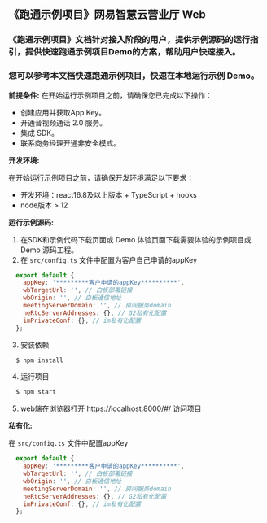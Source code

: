 ## 《跑通示例项目》网易智慧云营业厅 Web
### 《跑通示例项目》文档针对接入阶段的用户，提供示例源码的运行指引，提供快速跑通示例项目Demo的方案，帮助用户快速接入。

### 您可以参考本文档快速跑通示例项目，快速在本地运行示例 Demo。

**前提条件:**
在开始运行示例项目之前，请确保您已完成以下操作：
- 创建应用并获取App Key。
- 开通音视频通话 2.0 服务。
- 集成 SDK。
- 联系商务经理开通非安全模式。

**开发环境:**

在开始运行示例项目之前，请确保开发环境满足以下要求：
- 开发环境：react16.8及以上版本 + TypeScript + hooks
- node版本 > 12

**运行示例源码:**

1. 在SDK和示例代码下载页面或 Demo 体验页面下载需要体验的示例项目或 Demo 源码工程。
2. 在 `src/config.ts` 文件中配置为客户自己申请的appKey
  ```js
    export default {
      appKey: '*********客户申请的appKey**********',
      wbTargetUrl: '', // 白板部署链接
      wbOrigin: '', // 白板通信地址
      meetingServerDomain: '', // 房间服务domain
      neRtcServerAddresses: {}, // G2私有化配置
      imPrivateConf: {}, // im私有化配置
    };
  ```
3. 安装依赖
  ```bash
    $ npm install
  ```
4. 运行项目
  ```bash
    $ npm start
  ```
5. web端在浏览器打开 https://localhost:8000/#/ 访问项目

**私有化:**

在 `src/config.ts` 文件中配置appKey
  ```js
    export default {
      appKey: '*********客户申请的appKey**********',
      wbTargetUrl: '', // 白板部署链接
      wbOrigin: '', // 白板通信地址
      meetingServerDomain: '', // 房间服务domain
      neRtcServerAddresses: {}, // G2私有化配置
      imPrivateConf: {}, // im私有化配置
    };
  ```

